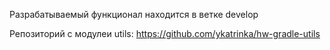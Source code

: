Разрабатываемый функционал находится в ветке develop

Репозиторий с модулеи utils:
https://github.com/ykatrinka/hw-gradle-utils
